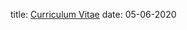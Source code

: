 title: [Curriculum Vitae]({filename}/pdfs/CV-Dan-Stoddart-Machine-Learning-May2020.pdf)
date: 05-06-2020

